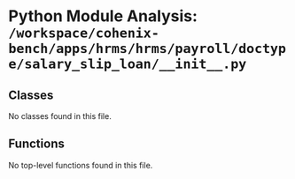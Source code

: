 # Python Module Analysis: `/workspace/cohenix-bench/apps/hrms/hrms/payroll/doctype/salary_slip_loan/__init__.py`

## Classes

No classes found in this file.


## Functions

No top-level functions found in this file.
